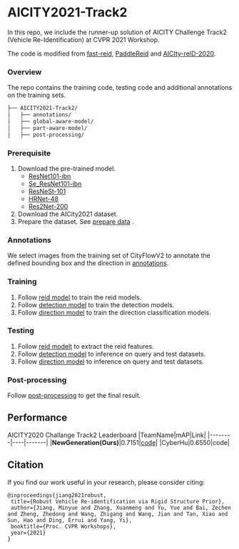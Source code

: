 # AICITY2021-Track2

In this repo, we include the runner-up solution of AICITY Challenge Track2 (Vehicle Re-Identification)  at CVPR 2021 Workshop.

The code is modified from [fast-reid](https://github.com/JDAI-CV/fast-reid), [PaddleReid]( https://github.com/PaddlePaddle/Research/tree/master/CV/PaddleReid )  and [AICIty-reID-2020]( https://github.com/layumi/AICIty-reID-2020 ).

### Overview

The repo contains the training code, testing code and additional annotations on the training sets.

```bash
├── AICITY2021-Track2/
│   ├── annotations/
│   ├── global-aware-model/
│   ├── part-aware-model/
│   ├── post-processing/
```

### Prerequisite

1. Download the pre-trained model.
   - [ResNet101-ibn](https://github.com/XingangPan/IBN-Net/releases/download/v1.0/resnet101_ibn_a-59ea0ac6.pth)
   - [Se_ResNet101-ibn](https://github.com/XingangPan/IBN-Net/releases/download/v1.0/se_resnet101_ibn_a-fabed4e2.pth)
   - [ResNeSt-101](https://s3.us-west-1.wasabisys.com/resnest/torch/resnest101-22405ba7.pth)
   - [HRNet-48](https://paddle-imagenet-models-name.bj.bcebos.com/HRNet_W48_C_ssld_pretrained.tar)
   - [Res2Net-200](https://paddle-imagenet-models-name.bj.bcebos.com/Res2Net200_vd_26w_4s_ssld_pretrained.tar)
2. Download the  AICity2021 dataset.
3. Prepare the dataset. See [prepare data](https://github.com/PaddlePaddle/Research/tree/master/CV/PaddleReid/process_aicity_data) .

### Annotations

We select images from the training set of CityFlowV2 to annotate the defined bounding box and the direction in [annotations](annotations).

### Training

1. Follow [reid model](global-aware-model/TRAIN.md)  to train the reid models.
2. Follow [detection model](part-aware-model/ppdet/README.md)  to train the detection models.
3. Follow [direction model](part-aware-model/vreid_direction/README.md)  to train the direction classification models.

### Testing

1. Follow [reid modelt](global-aware-model/TEST.md)  to extract the reid features.
2. Follow [detection model](part-aware-model/ppdet/README.md)  to inference on query and test datasets.
3. Follow [direction model](part-aware-model/vreid_direction/README.md) to inference on query and test datasets.

### Post-processing

Follow [post-processing](post-processing/run.sh) to get the final result.

## Performance
AICITY2020 Challange Track2 Leaderboard
|TeamName|mAP|Link|
|--------|----|-------|
|**NewGeneration(Ours)**|0.7151|[code](https://github.com/Xuanmeng-Zhang/AICITY2021-Track2)|
|CyberHu|0.6550|code|

## Citation

If you find our work useful in your research, please consider citing:
```
@inproceedings{jiang2021robust,
 title={Robust Vehicle Re-identification via Rigid Structure Prior},
 author={Jiang, Minyue and Zhang, Xuanmeng and Yu, Yue and Bai, Zechen and Zheng, Zhedong and Wang, Zhigang and Wang, Jian and Tan, Xiao and Sun, Hao and Ding, Errui and Yang, Yi},
 booktitle={Proc. CVPR Workshops},
 year={2021}
}
```
